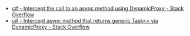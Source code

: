 ﻿- [c# - Intercept the call to an async method using DynamicProxy - Stack Overflow](https://stackoverflow.com/questions/14288075/intercept-the-call-to-an-async-method-using-dynamicproxy/14288799)
- [c# - Intercept async method that returns generic Task<> via DynamicProxy - Stack Overflow](https://stackoverflow.com/questions/28099669/intercept-async-method-that-returns-generic-task-via-dynamicproxy)

